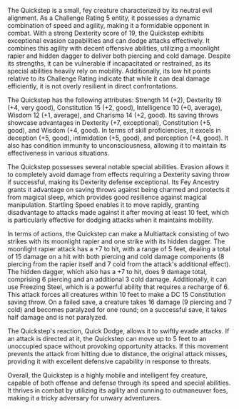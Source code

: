 The Quickstep is a small, fey creature characterized by its neutral evil alignment. As a Challenge Rating 5 entity, it possesses a dynamic combination of speed and agility, making it a formidable opponent in combat. With a strong Dexterity score of 19, the Quickstep exhibits exceptional evasion capabilities and can dodge attacks effectively. It combines this agility with decent offensive abilities, utilizing a moonlight rapier and hidden dagger to deliver both piercing and cold damage. Despite its strengths, it can be vulnerable if incapacitated or restrained, as its special abilities heavily rely on mobility. Additionally, its low hit points relative to its Challenge Rating indicate that while it can deal damage efficiently, it is not overly resilient in direct confrontations.

The Quickstep has the following attributes: Strength 14 (+2), Dexterity 19 (+4, very good), Constitution 15 (+2, good), Intelligence 10 (+0, average), Wisdom 12 (+1, average), and Charisma 14 (+2, good). Its saving throws showcase advantages in Dexterity (+7, exceptional), Constitution (+5, good), and Wisdom (+4, good). In terms of skill proficiencies, it excels in deception (+5, good), intimidation (+5, good), and perception (+4, good). It also has condition immunity to unconsciousness, allowing it to maintain its effectiveness in various situations.

The Quickstep possesses several notable special abilities. Evasion allows it to completely avoid damage from effects requiring a Dexterity saving throw if successful, making its Dexterity defense exceptional. Its Fey Ancestry grants it advantage on saving throws against being charmed and protects it from magical sleep, which provides good resilience against magical manipulation. Startling Speed enables it to move rapidly, granting disadvantage to attacks made against it after moving at least 10 feet, which is particularly effective for dodging attacks when it maintains mobility.

In terms of actions, the Quickstep can make a Multiattack consisting of two strikes with its moonlight rapier and one strike with its hidden dagger. The moonlight rapier attack has a +7 to hit, with a range of 5 feet, dealing a total of 15 damage on a hit with both piercing and cold damage components (8 piercing from the rapier itself and 7 cold from the attack's additional effect). The hidden dagger, which also has a +7 to hit, does 9 damage total, comprising 6 piercing and an additional 3 cold damage. Additionally, it can use Freezing Steel, which is a powerful ability that requires a recharge of 6. This attack forces all creatures within 10 feet to make a DC 15 Constitution saving throw. On a failed save, a creature takes 16 damage (9 piercing and 7 cold) and becomes paralyzed for one round; on a successful save, it takes half damage and is not paralyzed.

The Quickstep's reaction, Quick Dodge, allows it to swiftly evade attacks. If an attack is directed at it, the Quickstep can move up to 5 feet to an unoccupied space without provoking opportunity attacks. If this movement prevents the attack from hitting due to distance, the original attack misses, providing it with excellent defensive capability in response to threats.

Overall, the Quickstep is a highly mobile and intelligent fey creature, capable of both offense and defense through its speed and special abilities. It thrives in combat by utilizing its agility and cunning to outmaneuver foes, making it a tricky adversary for unwary adventurers.